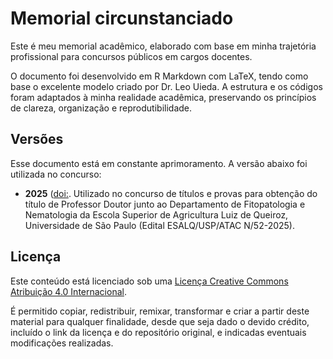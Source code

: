 # Memorial circunstanciado

Este é meu memorial acadêmico, elaborado com base em minha trajetória 
profissional para concursos públicos em cargos docentes.

O documento foi desenvolvido em R Markdown com LaTeX, tendo como base o excelente modelo criado por Dr. Leo Uieda. 
A estrutura e os códigos foram adaptados à minha realidade acadêmica, preservando os princípios de clareza, organização e reprodutibilidade.

## Versões

Esse documento está em constante aprimoramento. A versão abaixo foi utilizada no concurso:

* **2025** ([doi:](https://doi.org/10.6084/m9.figshare.29669729.v1).
  Utilizado no concurso de títulos e provas para obtenção do título de Professor Doutor
  junto ao Departamento de Fitopatologia e Nematologia da Escola Superior de Agricultura Luiz de Queiroz,
  Universidade de São Paulo (Edital ESALQ/USP/ATAC N/52-2025).

## Licença

Este conteúdo está licenciado sob uma <a rel="license" href="http://creativecommons.org/licenses/by/4.0/">Licença Creative Commons Atribuição 4.0 Internacional</a>.

É permitido copiar, redistribuir, remixar, transformar e criar a partir deste material para qualquer finalidade, desde que 
seja dado o devido crédito, incluído o link da licença e do repositório original, e indicadas eventuais modificações realizadas.